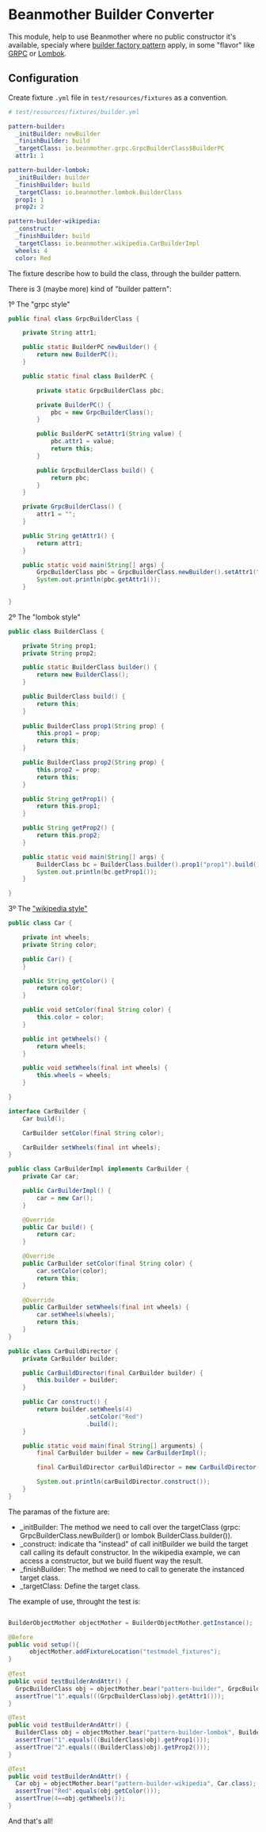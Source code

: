 # Beanmother Builder Converter

This module, help to use Beanmother where no public constructor it's available, specialy where [builder factory pattern](https://en.wikipedia.org/wiki/Builder_pattern) apply, in some "flavor" like [GRPC](https://github.com/grpc/grpc-java) or [Lombok](https://projectlombok.org/features/Builder).

## Configuration

Create fixture `.yml` file in `test/resources/fixtures` as a convention.

```yaml
# test/resources/fixtures/builder.yml

pattern-builder:
  _initBuilder: newBuilder
  _finishBuilder: build
  _targetClass: io.beanmother.grpc.GrpcBuilderClass$BuilderPC
  attr1: 1

pattern-builder-lombok:
  _initBuilder: builder
  _finishBuilder: build
  _targetClass: io.beanmother.lombok.BuilderClass
  prop1: 1
  prop2: 2

pattern-builder-wikipedia:
  _construct:
  _finishBuilder: build
  _targetClass: io.beanmother.wikipedia.CarBuilderImpl
  wheels: 4
  color: Red  
```

The fixture describe how to build the class, through the builder pattern.

There is 3 (maybe more) kind of "builder pattern":

1º The "grpc style"
```java
public final class GrpcBuilderClass {

	private String attr1;

	public static BuilderPC newBuilder() {
		return new BuilderPC();
	}

	public static final class BuilderPC {

		private static GrpcBuilderClass pbc;

		private BuilderPC() {
			pbc = new GrpcBuilderClass();
		}

		public BuilderPC setAttr1(String value) {
			pbc.attr1 = value;
			return this;
		}

		public GrpcBuilderClass build() {
			return pbc;
		}
	}

	private GrpcBuilderClass() {
		attr1 = "";
	}

	public String getAttr1() {
		return attr1;
	}

	public static void main(String[] args) {
		GrpcBuilderClass pbc = GrpcBuilderClass.newBuilder().setAttr1("attr1").build();
		System.out.println(pbc.getAttr1());
	}
	
}
```

2º The "lombok style"
```java
public class BuilderClass {

	private String prop1;
	private String prop2;

	public static BuilderClass builder() {
		return new BuilderClass();
	}

	public BuilderClass build() {
		return this;
	}
	
	public BuilderClass prop1(String prop) {
		this.prop1 = prop;
		return this;
	}

	public BuilderClass prop2(String prop) {
		this.prop2 = prop;
		return this;
	}

	public String getProp1() {
		return this.prop1;
	}

	public String getProp2() {
		return this.prop2;
	}

	public static void main(String[] args) {
		BuilderClass bc = BuilderClass.builder().prop1("prop1").build();
		System.out.println(bc.getProp1());		
	}

}
```

3º The ["wikipedia style"](https://en.wikipedia.org/wiki/Builder_pattern#Java)
```java
public class Car {

    private int wheels;
    private String color;

    public Car() {
    }

    public String getColor() {
        return color;
    }

    public void setColor(final String color) {
        this.color = color;
    }

    public int getWheels() {
        return wheels;
    }

    public void setWheels(final int wheels) {
        this.wheels = wheels;
    }

}

interface CarBuilder {
    Car build();

    CarBuilder setColor(final String color);

    CarBuilder setWheels(final int wheels);
}

public class CarBuilderImpl implements CarBuilder {
    private Car car;

    public CarBuilderImpl() {
        car = new Car();
    }

    @Override
    public Car build() {
        return car;
    }

    @Override
    public CarBuilder setColor(final String color) {
        car.setColor(color);
        return this;
    }

    @Override
    public CarBuilder setWheels(final int wheels) {
        car.setWheels(wheels);
        return this;
    }
}

public class CarBuildDirector {
    private CarBuilder builder;

    public CarBuildDirector(final CarBuilder builder) {
        this.builder = builder;
    }

    public Car construct() {
        return builder.setWheels(4)
                      .setColor("Red")
                      .build();
    }

    public static void main(final String[] arguments) {
        final CarBuilder builder = new CarBuilderImpl();

        final CarBuildDirector carBuildDirector = new CarBuildDirector(builder);

        System.out.println(carBuildDirector.construct());
    }
}
```

The paramas of the fixture are:
* _initBuilder: The method we need to call over the targetClass (grpc: GrpcBuilderClass.newBuilder() or lombok BuilderClass.builder()).
* _construct: indicate tha "instead" of call initBuilder we build the target call calling its default constructor. In the wikipedia example, we can access a constructor, but we build fluent way the result.
* _finishBuilder: The method we need to call to generate the instanced target class.
* _targetClass: Define the target class.

The example of use, throught the test is:

```java

BuilderObjectMother objectMother = BuilderObjectMother.getInstance();

@Before
public void setup(){
      objectMother.addFixtureLocation("testmodel_fixtures");
}
	
@Test
public void testBuilderAndAttr() {
  GrpcBuilderClass obj = objectMother.bear("pattern-builder", GrpcBuilderClass.class);
  assertTrue("1".equals(((GrpcBuilderClass)obj).getAttr1()));
}

@Test
public void testBuilderAndAttr() {
  BuilderClass obj = objectMother.bear("pattern-builder-lombok", BuilderClass.class);
  assertTrue("1".equals(((BuilderClass)obj).getProp1()));
  assertTrue("2".equals(((BuilderClass)obj).getProp2()));
}

@Test
public void testBuilderAndAttr() {
  Car obj = objectMother.bear("pattern-builder-wikipedia", Car.class);
  assertTrue("Red".equals(obj.getColor()));
  assertTrue(4==obj.getWheels());
}
```

And that's all!